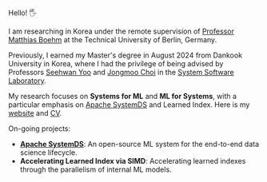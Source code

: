 Hello! 🖐

I am researching in Korea under the remote supervision of [Professor Matthias Boehm](https://mboehm7.github.io/) at the Technical University of Berlin, Germany. 

Previously, I earned my Master's degree in August 2024 from Dankook University in Korea, where I had the privilege of being advised by Professors [Seehwan Yoo](https://sites.google.com/site/dkumobileos/members/seehwanyoo) and [Jongmoo Choi](http://embedded.dankook.ac.kr/~choijm/) in the [System Software Laboratory](https://sslab.dankook.ac.kr/).

My research focuses on **Systems for ML** and **ML for Systems**, with a particular emphasis on [Apache SystemDS](https://github.com/apache/systemds) and Learned Index. Here is my [website](https://min-guk.github.io/) and [CV](https://min-guk.github.io/assets/pdf/Minguk_Choi.pdf).

On-going projects:
  - **[Apache SystemDS](https://github.com/apache/systemds)**: An open-source ML system for the end-to-end data science lifecycle.
  - **Accelerating Learned Index via SIMD**: Accelerating learned indexes through the parallelism of internal ML models.
